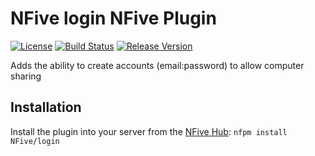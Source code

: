 # NFive login NFive Plugin
[![License](https://img.shields.io/github/license/NFive/login.svg)](LICENSE)
[![Build Status](https://img.shields.io/appveyor/ci/NFive/login.svg)](https://ci.appveyor.com/project/NFive/login)
[![Release Version](https://img.shields.io/github/release/NFive/login/all.svg)](https://github.com/NFive/login/releases)

Adds the ability to create accounts (email:password) to allow computer sharing

## Installation
Install the plugin into your server from the [NFive Hub](https://hub.nfive.io/NFive/login): `nfpm install NFive/login`
